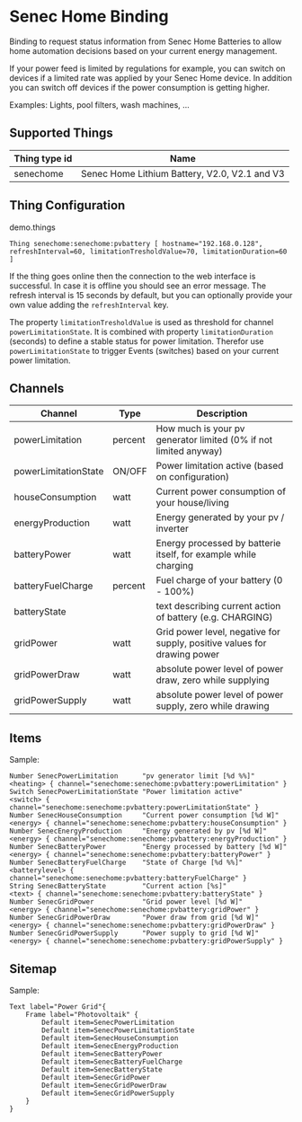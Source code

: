 # Senec Home Binding

Binding to request status information from Senec Home Batteries to allow home automation decisions based on your current energy management.

If your power feed is limited by regulations for example, you can switch on devices if a limited rate was applied by your Senec Home device.
In addition you can switch off devices if the power consumption is getting higher.

Examples: Lights, pool filters, wash machines, ...

## Supported Things

| Thing type id        | Name                                          |
|----------------------|-----------------------------------------------|
| senechome            | Senec Home Lithium Battery, V2.0, V2.1 and V3 |


## Thing Configuration

demo.things

```
Thing senechome:senechome:pvbattery [ hostname="192.168.0.128", refreshInterval=60, limitationTresholdValue=70, limitationDuration=60 ]
```

If the thing goes online then the connection to the web interface is successful.
In case it is offline you should see an error message.
The refresh interval is 15 seconds by default, but you can optionally provide your own value adding the `refreshInterval` key.

The property `limitationTresholdValue` is used as threshold for channel `powerLimitationState`. It is combined with property `limitationDuration` (seconds) to define a stable status for power limitation. Therefor use `powerLimitationState` to trigger Events (switches) based on your current power limitation.

## Channels

| Channel              | Type    | Description                                                              |
|----------------------|---------|--------------------------------------------------------------------------|
| powerLimitation      | percent | How much is your pv generator limited (0% if not limited anyway)         |
| powerLimitationState | ON/OFF  | Power limitation active (based on configuration)                         |
| houseConsumption     | watt    | Current power consumption of your house/living                           |
| energyProduction     | watt    | Energy generated by your pv / inverter                                   |
| batteryPower         | watt    | Energy processed by batterie itself, for example while charging          |
| batteryFuelCharge    | percent | Fuel charge of your battery (0 - 100%)                                   |
| batteryState         |         | text describing current action of battery (e.g. CHARGING)                |
| gridPower            | watt    | Grid power level, negative for supply, positive values for drawing power |
| gridPowerDraw        | watt    | absolute power level of power draw, zero while supplying                 |
| gridPowerSupply      | watt    | absolute power level of power supply, zero while drawing                 |

## Items

Sample:

```
Number SenecPowerLimitation      "pv generator limit [%d %%]"         <heating> { channel="senechome:senechome:pvbattery:powerLimitation" }
Switch SenecPowerLimitationState "Power limitation active"             <switch> { channel="senechome:senechome:pvbattery:powerLimitationState" }
Number SenecHouseConsumption     "Current power consumption [%d W]"    <energy> { channel="senechome:senechome:pvbattery:houseConsumption" }
Number SenecEnergyProduction     "Energy generated by pv [%d W]"       <energy> { channel="senechome:senechome:pvbattery:energyProduction" }
Number SenecBatteryPower         "Energy processed by battery [%d W]"  <energy> { channel="senechome:senechome:pvbattery:batteryPower" }
Number SenecBatteryFuelCharge    "State of Charge [%d %%]"       <batterylevel> { channel="senechome:senechome:pvbattery:batteryFuelCharge" }
String SenecBatteryState         "Current action [%s]"                   <text> { channel="senechome:senechome:pvbattery:batteryState" }
Number SenecGridPower            "Grid power level [%d W]"             <energy> { channel="senechome:senechome:pvbattery:gridPower" }
Number SenecGridPowerDraw        "Power draw from grid [%d W]"         <energy> { channel="senechome:senechome:pvbattery:gridPowerDraw" }
Number SenecGridPowerSupply      "Power supply to grid [%d W]"         <energy> { channel="senechome:senechome:pvbattery:gridPowerSupply" }
```

## Sitemap

Sample:
```
Text label="Power Grid"{
    Frame label="Photovoltaik" {
        Default item=SenecPowerLimitation
        Default item=SenecPowerLimitationState
        Default item=SenecHouseConsumption
        Default item=SenecEnergyProduction
        Default item=SenecBatteryPower
        Default item=SenecBatteryFuelCharge
        Default item=SenecBatteryState
        Default item=SenecGridPower
        Default item=SenecGridPowerDraw
        Default item=SenecGridPowerSupply
    }
}
```